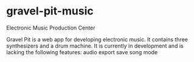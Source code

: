 # gravel-pit-music
Electronic Music Production Center

Gravel Pit is a web app for developing electronic music. It contains three synthesizers and a drum machine. It is currently in development and is lacking the following features:
audio export
save
song mode
